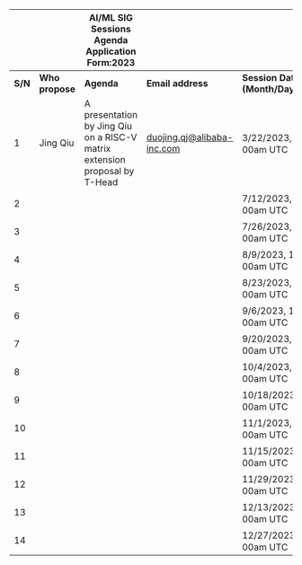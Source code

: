 | | | AI/ML SIG Sessions Agenda Application Form:2023| | |
|-|-|-|-|-|
|**S/N**|**Who propose**|**Agenda**|**Email address**|**Session Date (Month/Day/Year)**|
|1|Jing Qiu|A presentation by Jing Qiu on a RISC-V matrix extension proposal by T-Head|duojing.qj@alibaba-inc.com|3/22/2023, 10：00am UTC|
|2||  | |7/12/2023, 10：00am UTC|
|3| | | |7/26/2023, 10：00am UTC|
|4| | | |8/9/2023, 10：00am UTC|
|5| | | |8/23/2023, 10：00am UTC|
|6| | | |9/6/2023, 10：00am UTC|
|7| | | |9/20/2023, 10：00am UTC|
|8| | | |10/4/2023, 10：00am UTC|
|9| | | |10/18/2023, 10：00am UTC|
|10| | | |11/1/2023, 10：00am UTC|
|11| | | |11/15/2023, 10：00am UTC|
|12| | | |11/29/2023, 10：00am UTC|
|13| | | |12/13/2023, 10：00am UTC|
|14| | | |12/27/2023, 10：00am UTC|


